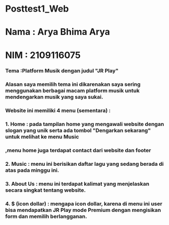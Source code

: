 # Posttest1_Web
# Nama : Arya Bhima Arya 
# NIM  : 2109116075

### Tema :Platform Musik dengan judul "JR Play"
### Alasan saya memilih tema ini dikarenakan saya sering menggunakan berbagai macam platform musik untuk mendengarkan musik yang saya sukai.
### Website ini memiliki 4 menu (sementara) :
### 1. Home : pada tampilan home yang mengawali website dengan slogan yang unik serta ada tombol "Dengarkan sekarang" untuk melihat ke menu Music
###          ,menu home juga terdapat contact dari website dan footer
### 2. Music : menu ini berisikan daftar lagu yang sedang berada di atas pada minggu ini.
### 3. About Us : menu ini terdapat kalimat yang menjelaskan secara singkat tentang website.
### 4. $ (icon dollar) : mengapa icon dollar, karena di menu ini user bisa mendapatkan JR Play mode Premium dengan mengisikan form dan memilih berlangganan.
